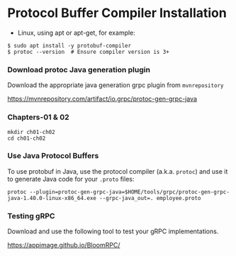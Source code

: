 # Protocol Buffer Compiler Installation

- Linux, using apt or apt-get, for example:

```
$ sudo apt install -y protobuf-compiler
$ protoc --version  # Ensure compiler version is 3+
```

### Download protoc Java generation plugin

Download the appropriate java generation grpc plugin from `mvnrepository`

https://mvnrepository.com/artifact/io.grpc/protoc-gen-grpc-java

### Chapters-01 & 02

```
mkdir ch01-ch02
cd ch01-ch02
```

### Use Java Protocol Buffers

To use protobuf in Java, use the protocol compiler (a.k.a. `protoc`) and use it to generate Java code for your `.proto` files:

```
protoc --plugin=protoc-gen-grpc-java=$HOME/tools/grpc/protoc-gen-grpc-java-1.40.0-linux-x86_64.exe --grpc-java_out=. employee.proto
```

### Testing gRPC

Download and use the following tool to test your gRPC implementations.

https://appimage.github.io/BloomRPC/
